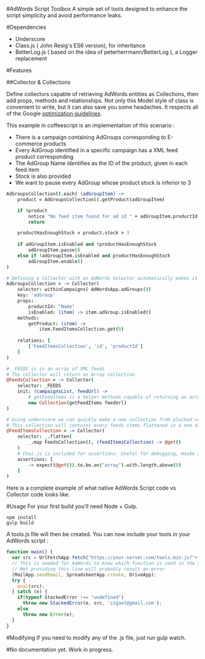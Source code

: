 #AdWords Script Toolbox
A simple set of tools designed to enhance the script simplicity and avoid performance leaks.

#Dependencies
- Underscore
- Class.js ( John Resig's ES6 version), for inheritance
- BetterLog.js ( based on the idea of peterherrmann/BetterLog ), a Logger replacement

#Features


##Collector & Collections

Define collectors capable of retrieving AdWords entities as Collections, then add props, methods and relationships.
Not only this Model style of class is convenient to write, but it can also save you some headaches. It respects all of the Google  [optimization guidelines](https://developers.google.com/adwords/scripts/docs/best-practices?hl=fr).

This example in coffeescript is an implementation of this scenario : 
- There is a campaign containing AdGroups corresponding to E-commerce products
- Every AdGroup identified in a specific campaign has a XML feed product corresponding
- The AdGroup Name identifies as the ID of the product, given in each feed item
- Stock is also provided
- We want to pause every AdGroup whose product stock is inferior to 3
```coffee
AdGroupsCollection().each( (adGroupItem) ->
    product = AdGroupsCollection().getProduct(adGroupItem)

    if !product
        notice "No feed item found for ad id " + adGroupItem.productId
        return

    productHasEnoughStock = product.stock > 3
        
    if adGroupItem.isEnabled and !productHasEnoughStock
        adGroupItem.pause()
    else if !adGroupItem.isEnabled and productHasEnoughStock
        adGroupItem.enable()
)

# Defining a Collector with an AdWords Selector automatically makes it an AdWords collection
AdGroupsCollection = -> Collector(
    selector: withinCampaigns( AdWordsApp.adGroups())
    key: 'adGroup'
    props:
        productId: "Name"
        isEnabled: (item) -> item.adGroup.isEnabled()
    methods:
        getProduct: (item) ->
            item.FeedItemsCollection.get(0)
            
    relations: [
        ['FeedItemsCollection', 'id', 'productId']
    ]
)

# _FEEDS is in an array of XML feeds
# The collector will return an Array collection
@FeedsCollection = -> Collector(
    selector: _FEEDS
    init: (campaignsList, feedUrl) ->
        # getFeeditems is a helper methods capable of returning an array from a XML feed URL
        new Collection(getFeedItems feedUrl)
)

# Using underscore we can quickly make a new collection from plucked values
# This collection will contains every feeds items flattened in a one dimension array
@FeedItemsCollection = -> Collector(
    selector: _.flatten(
        _.map FeedsCollection(), (feedItemsCollection) -> @get()
    )
    # Chai.js is included for assertions. Useful for debugging, maybe also for production code than can't run without conditions.
    assertions: [
        -> expect(@get()).to.be.an("array").with.length.above(0)
    ]
)

```

Here is a complete example of what native AdWords Script code vs Collector code looks like.


#Usage
For your first build you'll need Node + Gulp.
```
npm install
gulp build
```
A tools.js file will then be created. You can now include your tools in your AdWords script :
```javascript
function main() {
  var src = UrlFetchApp.fetch("https://your-server.com/tools.min.js?"+(new Date/1E3|0)).getContentText();
  // This is needed for AdWords to know which function is used in the script
  // Not providing this line will probably result an error
  (MailApp.sendEmail, SpreadsheetApp.create, DriveApp);
  try {
    eval(src);
  } catch (e) {
    if(typeof StackedError !== "undefined")
      throw new StackedError(e, src, 'zzgael@gmail.com');
    else
      throw new Error(e);
  }
}
```


#Modifying
If you need to modify any of the .js file, just run gulp watch.

#No documentation yet. Work in progress.